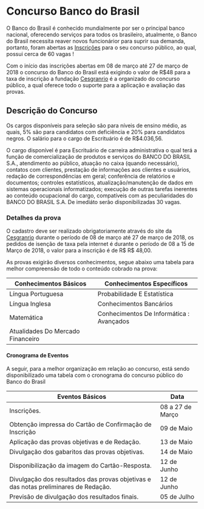 # Concurso Banco do Brasil

O Banco do Brasil é conhecido mundialmente por ser o principal banco nacional, oferecendo serviços para todos os brasileiro, atualmente, o Banco do Brasil necessita reaver novos funcionárior para suprir sua demanda, portanto, foram abertas as [Inscrições](http://www.bb.com.br/docs/pub/inst/dwn/SelExt2018001.pdf) para o seu concurso público, ao qual, possui cerca de 60 vagas !

Com o início das inscrições abertas em 08 de março até 27 de março de 2018 o concurso do Banco do Brasil está exigindo o valor de R$48 para a taxa de inscrição a fundação [Cesgranrio](http://www.cesgranrio.org.br/concursos/evento.aspx?id=bb0118) é a organizado do concurso público, a qual oferece todo o suporte para a aplicação e avaliação das provas.  

  

## Descrição do Concurso


Os cargos disponíveis para seleção são para níveis de ensino médio, as quais, 5% são para candidatos com deficiência e 20% para candidatos negros. O salário para o cargo de Escrituário é de R$4.036,56.

O cargo disponível é para Escrituário de carreira administrativa o qual terá a função de  comercialização de produtos e serviços do BANCO DO BRASIL S.A., atendimento ao público, atuação no caixa (quando necessário), contatos com clientes, prestação de informações aos clientes e usuários, redação de correspondências em geral; conferência de relatórios e documentos; controles estatísticos, atualização/manutenção de dados em sistemas operacionais informatizados; execução de outras tarefas inerentes ao conteúdo ocupacional do cargo, compatíveis com as peculiaridades do BANCO DO BRASIL S.A. De imediáto serão disponibilizadas 30 vagas.



### Detalhes da prova 

O cadastro deve ser realizado obrigatoriamente através do site da [Cesgranrio](http://www.cesgranrio.org.br/concursos/evento.aspx?id=bb0118) durante o período de 08 de março até 27 de março de 2018, os pedidos de isenção de taxa pela internet é durante o período de  08 a 15 de Março de 2018, o valor para a inscrição é de R$ R$ 48,00.

  
As provas exigirão diversos conhecimentos, segue abaixo uma tabela para melhor compreensão de todo o conteúdo cobrado na prova:

| Conhecimentos Básicos             | Conhecimentos Específicos                |
|-----------------------------------|------------------------------------------|
| Língua Portuguesa                 | Probabilidade E Estatística              |
| Língua Inglesa                    | Conhecimentos Bancários                  |
| Matemática                        | Conhecimentos De Informática : Avançados |
| Atualidades Do Mercado Financeiro |                                          |



#### Cronograma de Eventos

A seguir, para a melhor organização em relação ao concurso, está sendo disponibilizado uma tabela com o cronograma do concurso público do Banco do Brasil

| Eventos Básicos                                                                     | Data              |
|-------------------------------------------------------------------------------------|-------------------|
| Inscrições.                                                                         | 08 a 27 de Março  |
| Obtenção impressa do Cartão de Confirmação de Inscrição                             | 09 de Maio        |
| Aplicação das provas objetivas e de Redação.                                        | 13 de Maio        |
| Divulgação dos gabaritos das provas objetivas.                                      | 14 de Maio        |
| Disponibilização da imagem do Cartão-Resposta.                                      | 12 de Junho       |
| Divulgação dos resultados das provas objetivas e das notas preliminares de Redação. | 12 de Junho       |
| Previsão de divulgação dos resultados finais.                                       | 05 de Julho       |




  

